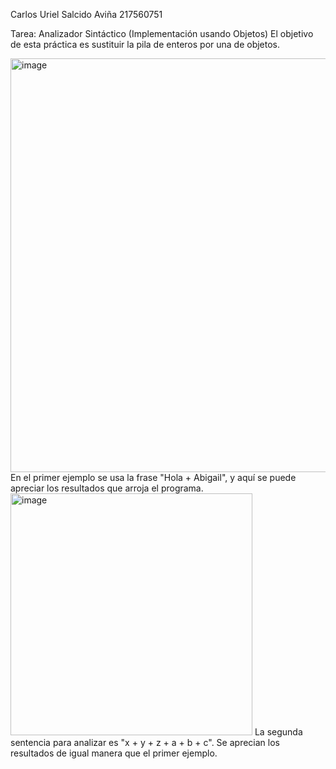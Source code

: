 Carlos Uriel Salcido Aviña          217560751

Tarea: Analizador Sintáctico (Implementación usando Objetos)
El objetivo de esta práctica es sustituir la pila de enteros por una de objetos.

<img width="662" alt="image" src="https://user-images.githubusercontent.com/123404725/224583027-d6159aaf-9503-4860-a1bd-a0dc6415525f.png">
En el primer ejemplo se usa la frase "Hola + Abigail", y aquí se puede apreciar los resultados que arroja el programa.

<img width="387" alt="image" src="https://user-images.githubusercontent.com/123404725/224583133-be481b8d-19e8-4c9e-856b-21bfc74acfb8.png">
La segunda sentencia para analizar es "x + y + z + a + b + c". Se aprecian los resultados de igual manera que el primer ejemplo.

